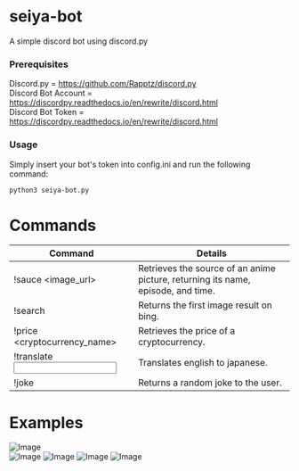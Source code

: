 # seiya-bot
A simple discord bot using discord.py

### Prerequisites
Discord.py = https://github.com/Rapptz/discord.py  
Discord Bot Account = https://discordpy.readthedocs.io/en/rewrite/discord.html  
Discord Bot Token = https://discordpy.readthedocs.io/en/rewrite/discord.html  

### Usage
Simply insert your bot's token into config.ini and run the following command:
```
python3 seiya-bot.py
```


# Commands

Command | Details
--- | ----
!sauce <image_url> | Retrieves the source of an anime picture, returning its name, episode, and time.
!search <query> | Returns the first image result on bing.
!price <cryptocurrency_name> | Retrieves the price of a cryptocurrency.
!translate <input> | Translates english to japanese.
!joke | Returns a random joke to the user.

# Examples
![Image](https://i.imgur.com/uFLYwrG.png)  
![Image](https://i.imgur.com/sxZB3a4.png)
![Image](https://i.imgur.com/P8T9p8U.png)
![Image](https://i.imgur.com/pjrpbI4.png)
![Image](https://i.imgur.com/NlMFCIx.png)